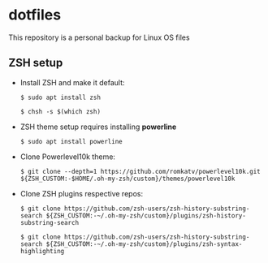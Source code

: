 # dotfiles

This repository is a personal backup for Linux OS files

## ZSH setup
* Install ZSH and make it default:

  `$ sudo apt install zsh`

  `$ chsh -s $(which zsh)`

* ZSH theme setup requires installing **powerline**

  `$ sudo apt install powerline`

* Clone Powerlevel10k theme:

  `$ git clone --depth=1 https://github.com/romkatv/powerlevel10k.git ${ZSH_CUSTOM:-$HOME/.oh-my-zsh/custom}/themes/powerlevel10k`

* Clone ZSH plugins respective repos:

  `$ git clone https://github.com/zsh-users/zsh-history-substring-search ${ZSH_CUSTOM:-~/.oh-my-zsh/custom}/plugins/zsh-history-substring-search`

  `$ git clone https://github.com/zsh-users/zsh-history-substring-search ${ZSH_CUSTOM:-~/.oh-my-zsh/custom}/plugins/zsh-syntax-highlighting`
